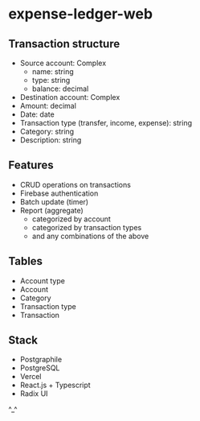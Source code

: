 # expense-ledger-web

## Transaction structure

-   Source account: Complex
    -   name: string
    -   type: string
    -   balance: decimal
-   Destination account: Complex
-   Amount: decimal
-   Date: date
-   Transaction type (transfer, income, expense): string
-   Category: string
-   Description: string

## Features

-   CRUD operations on transactions
-   Firebase authentication
-   Batch update (timer)
-   Report (aggregate)
    -   categorized by account
    -   categorized by transaction types
    -   and any combinations of the above

## Tables

-   Account type
-   Account
-   Category
-   Transaction type
-   Transaction

## Stack

-   Postgraphile
-   PostgreSQL
-   Vercel
-   React.js + Typescript
-   Radix UI

^\_^
